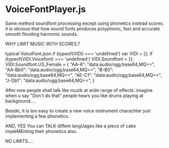 # VoiceFontPlayer.js

Same method soundfont processing except using phonetics instead scores. 
it is obvious that how sound fonts produces polyphonic, fast and accurate smooth flooding harmonic sounds. 

WHY LIMIT MUSIC WITH SCORES.?

typical VoiceFont.json
if (typeof(VIDI) === 'undefined') var VIDI = {};
if (typeof(VIDI.Voicefont) === 'undefined') VIDI.Soundfont = {};
VIDI.Soundfont.US_Female = {
  "AA-A": "data:audio/ogg;base64,MQ==",
  "AA-Bb0": "data:audio/ogg;base64,MQ==",
  "B-B0": "data:audio/ogg;base64,MQ==",
  "AE-C1": "data:audio/ogg;base64,MQ==",
  "J-Db1": "data:audio/ogg;base64,MQ==",
}

After now people shall talk like muzik at wide range of effects. 
imagine when u say "Don`t do that" people hears you like drums playing at background....

Beside, it is too easy to create a new voice instrument charachter just implementing a few phonetics.

AND, YES You can TALK diffent langUages like a piece of cake impleMEnting their phonetics also. 

NO LIMITS....
